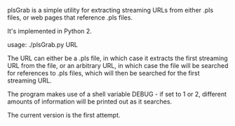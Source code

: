 plsGrab is a simple utility for extracting streaming URLs from either .pls files,
or web pages that reference .pls files.

It's implemented in Python 2.

usage: ./plsGrab.py URL

The URL can either be a .pls file, in which case it extracts the first streaming URL from the file,
or an arbitrary URL, in which case the file will be searched for references to .pls files,
which will then be searched for the first streaming URL.

The program makes use of a shell variable DEBUG - if set to 1 or 2, different amounts of information
will be printed out as it searches.

The current version is the first attempt.

